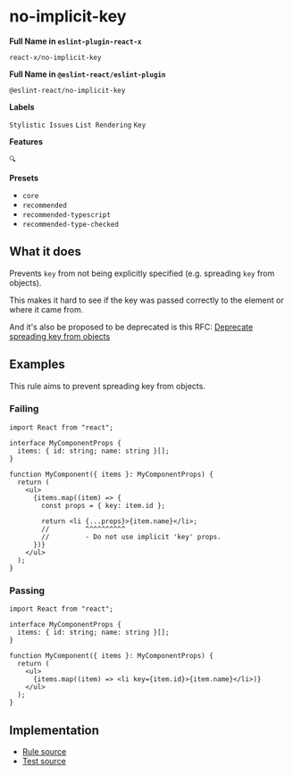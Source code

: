 # no-implicit-key

**Full Name in `eslint-plugin-react-x`**

```plain copy
react-x/no-implicit-key
```

**Full Name in `@eslint-react/eslint-plugin`**

```plain copy
@eslint-react/no-implicit-key
```

**Labels**

`Stylistic Issues` `List Rendering` `Key`

**Features**

`🔍`

**Presets**

- `core`
- `recommended`
- `recommended-typescript`
- `recommended-type-checked`

## What it does

Prevents `key` from not being explicitly specified (e.g. spreading `key` from objects).

This makes it hard to see if the key was passed correctly to the element or where it came from.

And it's also be proposed to be deprecated is this RFC: [Deprecate spreading key from objects](https://github.com/reactjs/rfcs/pull/107#issue-413235149)

## Examples

This rule aims to prevent spreading key from objects.

### Failing

```tsx
import React from "react";

interface MyComponentProps {
  items: { id: string; name: string }[];
}

function MyComponent({ items }: MyComponentProps) {
  return (
    <ul>
      {items.map((item) => {
        const props = { key: item.id };

        return <li {...props}>{item.name}</li>;
        //         ^^^^^^^^^^
        //         - Do not use implicit 'key' props.
      })}
    </ul>
  );
}
```

### Passing

```tsx
import React from "react";

interface MyComponentProps {
  items: { id: string; name: string }[];
}

function MyComponent({ items }: MyComponentProps) {
  return (
    <ul>
      {items.map((item) => <li key={item.id}>{item.name}</li>)}
    </ul>
  );
}
```

## Implementation

- [Rule source](https://github.com/rEl1cx/eslint-react/tree/main/packages/plugins/eslint-plugin-react-x/src/rules/no-implicit-key.ts)
- [Test source](https://github.com/rEl1cx/eslint-react/tree/main/packages/plugins/eslint-plugin-react-x/src/rules/no-implicit-key.spec.ts)

